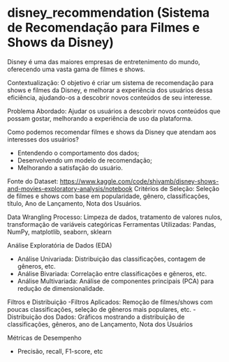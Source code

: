 # disney_recommendation (Sistema de Recomendação para Filmes e Shows da Disney)

Disney é uma das maiores empresas de entretenimento do mundo, oferecendo uma vasta gama de filmes e shows.

Contextualização: O objetivo é criar um sistema de recomendação para shows e filmes da Disney, e melhorar a experiência dos usuários dessa eficiência, ajudando-os a descobrir novos conteúdos de seu interesse.

Problema Abordado: Ajudar os usuários a descobrir novos conteúdos que possam gostar, melhorando a experiência de uso da plataforma.

Como podemos recomendar filmes e shows da Disney que atendam aos interesses dos usuários?
- Entendendo o comportamento dos dados;
- Desenvolvendo um modelo de recomendação;
- Melhorando a satisfação do usuário.

Fonte do Dataset: https://www.kaggle.com/code/shivamb/disney-shows-and-movies-exploratory-analysis/notebook
Critérios de Seleção: Seleção de filmes e shows com base em popularidade, gênero, classificações, título, Ano de Lançamento, Nota dos Usuários.

Data Wrangling Processo: Limpeza de dados, tratamento de valores nulos, transformação de variáveis categóricas
Ferramentas Utilizadas: Pandas, NumPy, matplotlib, seaborn, sklearn

Análise Exploratória de Dados (EDA)
- Análise Univariada: Distribuição das classificações, contagem de gêneros, etc.
- Análise Bivariada: Correlação entre classificações e gêneros, etc.
- Análise Multivariada: Análise de componentes principais (PCA) para redução de dimensionalidade.

Filtros e Distribuição
-Filtros Aplicados: Remoção de filmes/shows com poucas classificações, seleção de gêneros mais populares, etc.
-Distribuição dos Dados: Gráficos mostrando a distribuição de classificações, gêneros, ano de Lançamento, Nota dos Usuários

Métricas de Desempenho
- Precisão, recall, F1-score, etc
